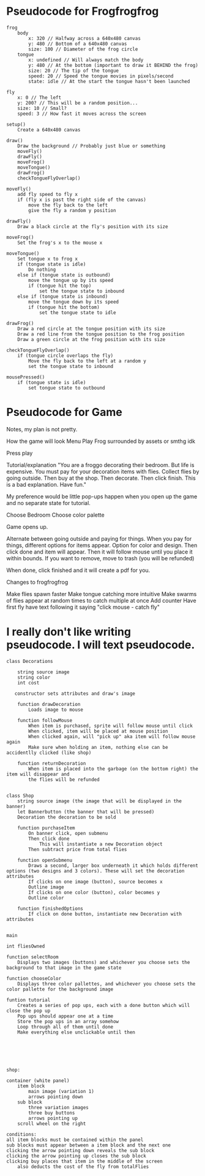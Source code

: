 # Pseudocode for Frogfrogfrog

```
frog
    body
        x: 320 // Halfway across a 640x480 canvas
        y: 480 // Bottom of a 640x480 canvas
        size: 100 // Diameter of the frog circle
    tongue
        x: undefined // Will always match the body
        y: 480 // At the bottom (important to draw it BEHIND the frog)
        size: 20 // The tip of the tongue
        speed: 20 // Speed the tongue movies in pixels/second
        state: idle // At the start the tongue hasn't been launched

fly
    x: 0 // The left
    y: 200? // This will be a random position...
    size: 10 // Small?
    speed: 3 // How fast it moves across the screen

setup()
    Create a 640x480 canvas

draw()
    Draw the background // Probably just blue or something
    moveFly()
    drawFly()
    moveFrog()
    moveTongue()
    drawFrog()
    checkTongueFlyOverlap()

moveFly()
    add fly speed to fly x
    if (fly x is past the right side of the canvas)
        move the fly back to the left
        give the fly a random y position

drawFly()
    Draw a black circle at the fly's position with its size

moveFrog()
    Set the frog's x to the mouse x

moveTongue()
    Set tongue x to frog x
    if (tongue state is idle)
        Do nothing
    else if (tongue state is outbound)
        move the tongue up by its speed
        if (tongue hit the top)
            set the tongue state to inbound
    else if (tongue state is inbound)
        move the tongue down by its speed
        if (tongue hit the bottom)
            set the tongue state to idle

drawFrog()
    Draw a red circle at the tongue position with its size
    Draw a red line from the tongue position to the frog position
    Draw a green circle at the frog position with its size

checkTongueFlyOverlap()
    if (tongue circle overlaps the fly)
        Move the fly back to the left at a random y
        set the tongue state to inbound

mousePressed()
    if (tongue state is idle)
        set tongue state to outbound
```

# Pseudocode for Game

Notes, my plan is not pretty.

How the game will look
Menu
Play
Frog surrounded by assets or smthg idk

Press play

Tutorial/explanation
"You are a froggo decorating their bedroom. But life is expensive. You must pay for your decoration items with flies.
Collect flies by going outside. Then buy at the shop. Then decorate. Then click finish. This is a bad explanation. Have
fun."

My preference would be little pop-ups happen when you open up the game and no separate state for tutorial.

Choose Bedroom
Choose color palette

Game opens up.

Alternate between going outside and paying for things.
When you pay for things, different options for items appear. Option for color and design.
Then click done and item will appear. Then it will follow mouse until you place it within bounds.
If you want to remove, move to trash (you will be refunded)

When done, click finished and it will create a pdf for you.

Changes to frogfrogfrog

Make flies spawn faster
Make tongue catching more intuitive
Make swarms of flies appear at random times to catch multiple at once
Add counter
Have first fly have text following it saying "click mouse - catch fly"

# I really don't like writing pseudocode. I will text pseudocode.

```
class Decorations 
    
    string source image 
    string color 
    int cost
   
   constructor sets attributes and draw's image 
   
    function drawDecoration
        Loads image to mouse
    
    function followMouse
        When item is purchased, sprite will follow mouse until click
        When clicked, item will be placed at mouse position
        When clicked again, will "pick up" aka item will follow mouse again 
        Make sure when holding an item, nothing else can be accidentlly clicked (like shop) 
    
    function returnDecoration 
        When item is placed into the garbage (on the bottom right) the item will disappear and 
        the flies will be refunded 
     

class Shop 
    string source image (the image that will be displayed in the banner) 
    let Bannerbutton (the banner that will be pressed) 
    Decoration the decoration to be sold 
    
    function purchaseItem 
        On banner click, open submenu 
        Then click done
            This will instantiate a new Decoration object 
        Then subtract price from total flies 
        
    function openSubmenu 
        Draws a second, larger box underneath it which holds different options (two designs and 3 colors). These will set the decoration attributes
        If clicks on one image (button), source becomes x 
        Outline image 
        If clicks on one color (button), color becomes y 
        Outline color 
    
    function finishedOptions 
        If click on done button, instantiate new Decoration with attributes 

    
main 

int fliesOwned

function selectRoom
    Displays two images (buttons) and whichever you choose sets the background to that image in the game state
    
function chooseColor 
    Displays three color pallettes, and whichever you choose sets the color pallette for the background image 
    
funtion tutorial
    Creates a series of pop ups, each with a done button which will close the pop up 
    Pop ups should appear one at a time
    Store the pop ups in an array somehow
    Loop through all of them until done 
    Make everything else unclickable until then 
    
    
    
    
    

shop: 

container (white panel)
    item block 
        main image (variation 1)
        arrows pointing down
    sub block
        three variation images
        three buy buttons
        arrows pointing up 
    scroll wheel on the right 
        
conditions: 
all item blocks must be contained within the panel 
sub blocks must appear between a item block and the next one 
clicking the arrow pointing down reveals the sub block
clicking the arrow pointing up closes the sub block 
clicking buy places that item in the middle of the screen
    also deducts the cost of the fly from totalFlies 
                
    

















